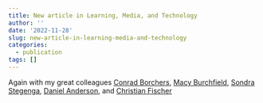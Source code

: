 ```yaml
---
title: New article in Learning, Media, and Technology
author: ''
date: '2022-11-28'
slug: new-article-in-learning-media-and-technology
categories:
  - publication
tags: []
---
```


Again with my great colleagues [Conrad Borchers](https://cborchers.com/), [Macy Burchfield](https://www.linkedin.com/in/macy-burchfield), [Sondra Stegenga](https://faculty.utah.edu/u6024759-Sondra_M_Stegenga/research/index.hml), [Daniel Anderson](https://www.linkedin.com/in/danieljanderson), and [Christian Fischer](http://chrisfi.com/)
